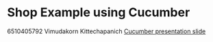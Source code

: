 # Shop Example using Cucumber
6510405792 Vimudakorn Kittechapanich
[Cucumber presentation slide](https://github.com/ladyusa/cucumber-atm/blob/master/cucumber.pdf)
